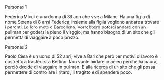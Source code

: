 Personas 1

Federica Micci è una donna di 36 ann che vive a Milano. Ha una figlia di nome Serena di 8 anni Federica, insieme alla figlia vogliono andare a trovare i parenti. La loro meta 
è Barcellona. Vorrebbero poterci andare con un pullman per godersi a pieno il viaggio, ma hanno bisogno di un sito che gli permetta di viaggaire a poco prezzo.

Personas 2

Paolo Cima è un uomo di 52 anni, vive a Bari che però per motivi di lavoro è costretto a trasferirsi a Berlino. Non vuole andare in aereo perchè ha paura, perciò decide di 
viaggaire in pullman. È alla ricerca di un sito che gli possa permettere di controllare i ritardi, il tragitto e di spendere poco.
